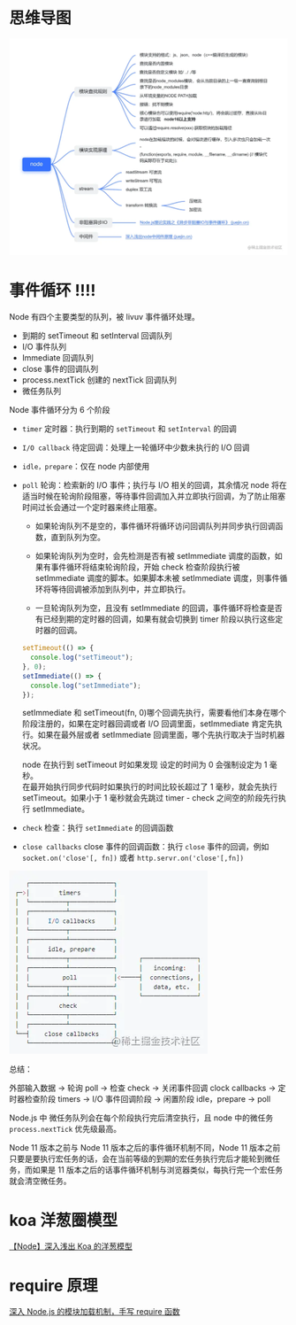 # 思维导图

![](./img/node.awebp)

# 事件循环 !!!!

Node 有四个主要类型的队列，被 livuv 事件循环处理。

- 到期的 setTimeout 和 setInterval 回调队列
- I/O 事件队列
- Immediate 回调队列
- close 事件的回调队列
- process.nextTick 创建的 nextTick 回调队列
- 微任务队列

Node 事件循环分为 6 个阶段

- `timer` 定时器：执行到期的 `setTimeout` 和 `setInterval` 的回调

- `I/O callback` 待定回调：处理上一轮循环中少数未执行的 I/O 回调

- `idle，prepare`：仅在 node 内部使用

- `poll` 轮询：检索新的 I/O 事件；执行与 I/O 相关的回调，其余情况 node 将在适当时候在轮询阶段阻塞，等待事件回调加入并立即执行回调，为了防止阻塞时间过长会通过一个定时器来终止阻塞。

  - 如果轮询队列不是空的，事件循环将循环访问回调队列并同步执行回调函数，直到队列为空。

  - 如果轮询队列为空时，会先检测是否有被 setImmediate 调度的函数，如果有事件循环将结束轮询阶段，开始 check 检查阶段执行被 setImmediate 调度的脚本。如果脚本未被 setImmediate 调度，则事件循环将等待回调被添加到队列中，并立即执行。

  - 一旦轮询队列为空，且没有 setImmediate 的回调，事件循环将检查是否有已经到期的定时器的回调，如果有就会切换到 timer 阶段以执行这些定时器的回调。

  ```js
  setTimeout(() => {
    console.log("setTimeout");
  }, 0);
  setImmediate(() => {
    console.log("setImmediate");
  });
  ```

  setImmediate 和 setTimeout(fn, 0)哪个回调先执行，需要看他们本身在哪个阶段注册的，如果在定时器回调或者 I/O 回调里面，setImmediate 肯定先执行。如果在最外层或者 setImmediate 回调里面，哪个先执行取决于当时机器状况。

  node 在执行到 setTimeout 时如果发现 设定的时间为 0 会强制设定为 1 毫秒。  
  在最开始执行同步代码时如果执行的时间比较长超过了 1 毫秒，就会先执行 setTimeout。如果小于 1 毫秒就会先跳过 timer - check 之间空的阶段先行执行 setImmediate。

- `check` 检查：执行 `setImmediate` 的回调函数

- `close callbacks` close 事件的回调函数：执行 `close` 事件的回调，例如 `socket.on('close'[, fn])` 或者 `http.servr.on('close'[,fn])`

![](./img/nodeeventscycle.awebp)

总结：

外部输入数据 -> 轮询 poll -> 检查 check -> 关闭事件回调 clock callbacks
-> 定时器检查阶段 timers -> I/O 事件回调阶段 -> 闲置阶段 idle，prepare -> poll

Node.js 中 微任务队列会在每个阶段执行完后清空执行，且 node 中的微任务 `process.nextTick` 优先级最高。

Node 11 版本之前与 Node 11 版本之后的事件循环机制不同，Node 11 版本之前只要是要执行宏任务的话，会在当前等级的到期的宏任务执行完后才能轮到微任务，而如果是 11 版本之后的话事件循环机制与浏览器类似，每执行完一个宏任务就会清空微任务。

# koa 洋葱圈模型

[【Node】深入浅出 Koa 的洋葱模型](https://segmentfault.com/a/1190000040771273)

# require 原理

[深入 Node.js 的模块加载机制，手写 require 函数](https://juejin.cn/post/6866973719634542606)
